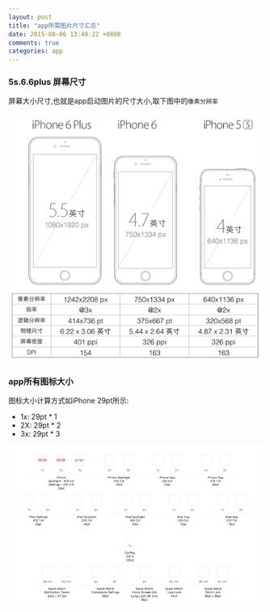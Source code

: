 ```yaml
---
layout: post
title: "app所需图片尺寸汇总"
date: 2015-08-06 13:40:22 +0800
comments: true
categories: app
---
```


### 5s.6.6plus 屏幕尺寸

屏幕大小尺寸,也就是app启动图片的尺寸大小,取下图中的`像素分辨率`

![app所有尺寸](/imagesWithBlog/appPx-4-5-6.png)


### app所有图标大小


图标大小计算方式如iPhone 29pt所示:

  * 1x: 29pt * 1
  * 2X: 29pt * 2
  * 3x: 29pt * 3

![图标](/imagesWithBlog/7DBF2E52-92DB-4F21-9EBE-4661C78194F6.jpeg)